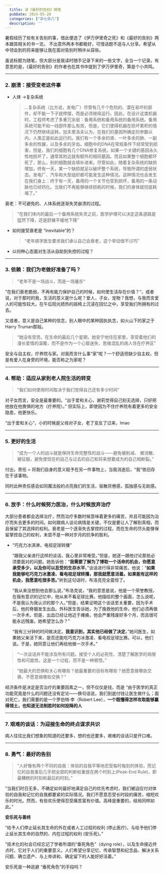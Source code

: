 ```yaml
---
  title: 读《最好的告别》随笔
  pubDate: 2024-05-20
  categories: ["杂七杂八"]
  description: ''
---
```



暑假经历了些有关告别的事，借此便选了《伊万伊里奇之死》和《最好的告别》两本跟其相关的书一览。
不出意外两本书都极好，可惜话题不适与人分享。希望从中领会到的将来能够让我在面对告别时稍许从容些。

虽说标题为随笔，但大部分是我读时随手记录下来的一些文字，全当一个记录。有意思的是，《最好的告别》的作者也在其书中提到了伊万伊里奇，算是个小共鸣。

---
### 2. 崩溃：接受变老这件事

- 人体 →复杂系统
    
    > …复杂系统（比方说，发电厂）尽管有几千个危险的、潜在易坏的部件，却不能一下子就停摆，而是必须继续运行。因此，在设计这类机器时，工程师考虑了多重冗余层：备用系统和备用系统的备用系统。备用系统可能不如一线部件那么有效，但是，它们使得机器在损坏累积的情况下仍然继续运转。加夫里洛夫认为，在我们的基因所确定的参数以内，人类正是如此运行的。我们有一个多余的肾、一叶多余的肺、一副多余的性腺，以及多余的牙齿。细胞中的DNA在常规条件下经常受到损害，但是，我们的细胞有几个DNA修复系统。如果一个关键的基因永久性地损坏了，通常其附近就有额外的相同基因。而且如果整个细胞都坏死了，那么，别的细胞就会填补进来。尽管如此，随着复杂系统的缺损增加，终有一天，某一个缺损就足以破坏整个系统，导致所谓的虚弱状态。发电厂、汽车和大型组织都可能发生这种情况。这种情况也会发生在我们身上：终于有一天，备用的一个关节也受到损坏，备用的一条动脉也已经钙化。当我们不再能够继续损耗的时候，我们的身体就彻底耗竭了。”
    > 

衰老：不可避免的、人体系统逐渐失灵崩溃的过程。

> “在我们体内的最后一个备用系统失灵之前，医学护理可以决定这条道路是猛然下降，还是舒展平缓地下降”
> 

- 如何接受衰老是 “inevitable”的？
    
    > “老年病学医生要求我们承认自己会衰老，这个举动很不讨巧”
    > 
- 以何种心态面对生活从自助到失控的过程？

---

### 3. 依赖：我们为老做好准备了吗？

> ”老年不是一场战斗，而是一场屠杀“
> 

“在我们衰老脆弱，不再有能力保护自己的时候，如何使生活存在价值？“，或者说，对于那时的我，生活的意义是什么呢？爱人，子女，宠物？我想，与我而言爱人的可能性较大。在午后阳光捂热的摇椅上沉浸在回忆之中，享受我们所拥有的过去。

又或者，意义是自己某种的信念，别人眼中的某种固执执念，如火山下的家之于Harry Truman那般。

> “她没有受苦。在生命的最后几个星期，她安宁地住在家里，享受着他们的漫长爱情的温暖，而不是作为一个心智迷失、思维混乱的病人住在疗养区”
> 

安全与自主权，疗养院与家。对我而言什么事“家”呢？一个舒适但缺少自主权，但是有爱人在身旁的环境，能否称之为家呢？

---

### 4. 帮助：适应从家到老人院生活的转变

> ”我们如何使用时间取决于我们觉得自己还有多少时间“
> 

对子女而言，安全是最重要的。“出于爱和关心，谢莉觉得自己别无选择，只好把他放在他畏惧的地方（疗养院）。” 但实际上，即使因为不住疗养院有着更多的安全隐患，他更快乐。

“出于爱和关心“，小的时候是父母对子女，老了变反了过来，lmao

---

### 5. 更好的生活

> “成为一个人的战斗就是保持生命完整性的战斗——避免被削减、 被消散、被征服，避免使现在的自己与过去的自己和将来想要成为的自己相断裂。”
> 

付出，责任 = 将我们自身的意义赋予在另一件事物上，当我消逝后，“我”依旧存在于该事物。

同时此种责任感会如同魔法般的点亮我们的生活，驱散厌倦感，孤独感与无助感。

---

### 6. 放手：什么时候努力医治，什么时候放弃治疗

大部分患者都会选择治疗，然而治疗多数时候意味着更多的痛苦，并且可能因为治疗而失去更多的时间。如何跟病人谈论病情是关键，不仅是要让人了解到真相，而且保留了其选择的权利。衰老是一个逐渐失去掌控的过程，而在生命的尽头能够保留掌控自己的权利，未尝不是一种对岁月的抗争的胜利。

- “巧克力冰淇淋，电视足球转播”
    
    “跟我父亲进行这样的谈话，我心里非常难受。”但是，她逐一跟他讨论那些必须要面对的问题。她告诉他：“**我需要了解为了博取一个活命的机会，你愿意承受多少，以及你可以忍受的生存水平**。”谈话进行得非常痛苦。他说：“**如果我能够吃巧克力冰激凌、看电视足球转播，那我就愿意活着。如果能有这样的机会，我愿意吃很多苦。**”听到这句话时，布洛克完全震惊了。
    
    “我从来没想到他会那么说，”布洛克说，“我的意思是说，他是一个荣誉教授。在我有意识的记忆中，他从来不看足球比赛。他描绘的整个画面，怎么说呢，不是我认为我认识的那个人。”但是，结果证明这个谈话至关重要，因为手术后，他的脊髓发生出血。外科医生告诉她，为了挽救他的生命，他们必须再做一次手术。但是，出血已经让他近于瘫痪，他会严重残废好多个月，而且很可能永远残废。她希望怎么办？”
    
    “我有三分钟的时间做决定。**我意识到，其实他已经做了决定**。”她问医生，如果她父亲活下来，是否还能吃巧克力冰激凌、看电视足球比赛。可以，他们说。于是，她同意让他们再给他做一次手术。”
    

> “一次谈话并不能涉及所有问题。接受个人的必死性、清楚了解医学的局限性和可能性，这是一个过程，而不是一种顿悟。”
> 

> “她最大的恐惧和关心有哪些？她最重要的目标有哪些？她愿意做哪些交换、不愿意做哪些交换？”
> 

经济条件是决定是否治疗的重要因素之一，但不仅仅是钱，而是 “由于医学的真正功能究竟是什么的问题还没有定论——换句话说，我们到底付钱让医生做什么；面对死亡，我们需要的是一个罗伯特·李（Robert Lee），**一个既懂得怎样攻取能够赢得领土，也知道无法制胜时如何投降的人**

---

### 7. 艰难的谈话：为迎接生命的终点谋求共识

病人往往比我们想象的知道的还要多，想的也还要多，艰难的谈话只是开口难。

---

### 8. 勇气：最好的告别

> “人好像有两个不同的自我：体验的自我平等地忍受每时每刻的体验，而记忆的自我事后几乎把全部的判断权重放在两个时刻上(Peak-End Rule)，即最糟糕的时刻和最后的时刻。”
> 

“当我们时日无多，不确定如何最好地满足自己的优先考虑时，我们被迫应付对体验的自我和记忆的自我都要紧的实际情况。我们不愿意忍受长时段的痛苦，缩短欢乐的时光。然而，有些欢乐使得忍受痛苦富有价值。高峰是重要的，结局同样如此。”

**安乐死与善终**

“给予人们停止延长其生命的外在或者人工过程的权利 (停止医疗)，与给予他们停止延长其生命的自然的、内在过程的权利 (安乐死)。”

“技术化的社会已经忘记了学者所谓的“垂死角色”（dying role），以及生命接近终点时，它对于人们的重要意义。人们希望分享记忆、传承智慧和纪念品、解决关系问题、确立遗产、与上帝讲和、确定留下的人能好好活着。”

安乐死是一种逃避 “垂死角色”的手段吗？
